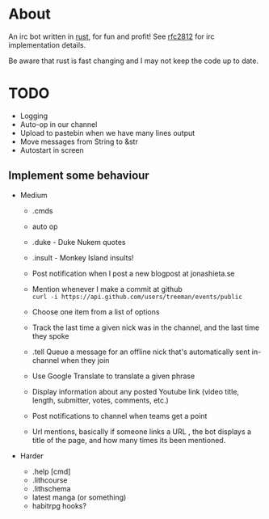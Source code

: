 About
=====

An irc bot written in [rust][], for fun and profit! See [rfc2812][] for irc implementation details.

Be aware that rust is fast changing and I may not keep the code up to date.

TODO
====

* Logging
* Auto-op in our channel
* Upload to pastebin when we have many lines output
* Move messages from String to &str
* Autostart in screen

Implement some behaviour
-----------------------

* Medium
    * .cmds
    * auto op
    * .duke - Duke Nukem quotes
    * .insult - Monkey Island insults!
    * Post notification when I post a new blogpost at jonashieta.se
    * Mention whenever I make a commit at github  
        `curl -i https://api.github.com/users/treeman/events/public`

    * Choose one item from a list of options
    * Track the last time a given nick was in the channel, and the last time they spoke
    * .tell Queue a message for an offline nick that's automatically sent in-channel when they join
    * Use Google Translate to translate a given phrase
    * Display information about any posted Youtube link (video title, length, submitter, votes, comments, etc.)
    * Post notifications to channel when teams get a point
    * Url mentions, basically if someone links a URL , the bot displays a title of the page, and how many times its been mentioned.

* Harder
    * .help [cmd]
    * .lithcourse
    * .lithschema
    * latest manga (or something)
    * habitrpg hooks?

[rust]: http://www.rust-lang.org "rust"
[rfc2812]: http://tools.ietf.org/html/rfc2812 "irc reference"

